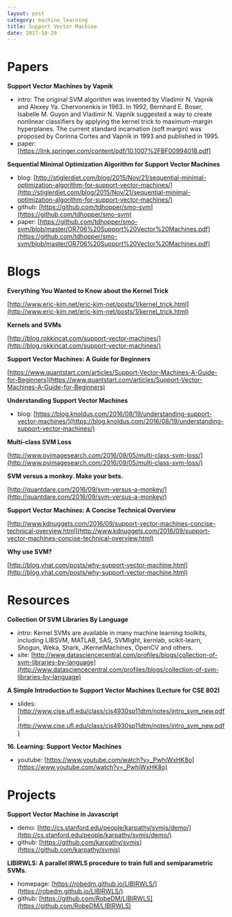 ```yaml
---
layout: post
category: machine_learning
title: Support Vector Machine
date: 2017-10-29
---
```


# Papers

**Support Vector Machines by Vapnik**
- intro: The original SVM algorithm was invented by Vladimir N. Vapnik and Alexey Ya. Chervonenkis in 1963. In 1992, Bernhard E. Boser, Isabelle M. Guyon and Vladimir N. Vapnik suggested a way to create nonlinear classifiers by applying the kernel trick to maximum-margin hyperplanes. The current standard incarnation (soft margin) was proposed by Corinna Cortes and Vapnik in 1993 and published in 1995.
- paper: [https://link.springer.com/content/pdf/10.1007%2FBF00994018.pdf]

**Sequential Minimal Optimization Algorithm for Support Vector Machines**

- blog: [http://stiglerdiet.com/blog/2015/Nov/21/sequential-minimal-optimization-algorithm-for-support-vector-machines/](http://stiglerdiet.com/blog/2015/Nov/21/sequential-minimal-optimization-algorithm-for-support-vector-machines/)
- github: [https://github.com/tdhopper/smo-svm](https://github.com/tdhopper/smo-svm)
- paper: [https://github.com/tdhopper/smo-svm/blob/master/OR706%20Support%20Vector%20Machines.pdf](https://github.com/tdhopper/smo-svm/blob/master/OR706%20Support%20Vector%20Machines.pdf)

# Blogs

**Everything You Wanted to Know about the Kernel Trick**

[http://www.eric-kim.net/eric-kim-net/posts/1/kernel_trick.html](http://www.eric-kim.net/eric-kim-net/posts/1/kernel_trick.html)

**Kernels and SVMs**

[http://blog.rokkincat.com/support-vector-machines/](http://blog.rokkincat.com/support-vector-machines/)

**Support Vector Machines: A Guide for Beginners**

[https://www.quantstart.com/articles/Support-Vector-Machines-A-Guide-for-Beginners](https://www.quantstart.com/articles/Support-Vector-Machines-A-Guide-for-Beginners)

**Understanding Support Vector Machines**

- blog: [https://blog.knoldus.com/2016/08/19/understanding-support-vector-machines/](https://blog.knoldus.com/2016/08/19/understanding-support-vector-machines/)

**Multi-class SVM Loss**

[http://www.pyimagesearch.com/2016/09/05/multi-class-svm-loss/](http://www.pyimagesearch.com/2016/09/05/multi-class-svm-loss/)

**SVM versus a monkey. Make your bets.**

[http://quantdare.com/2016/09/svm-versus-a-monkey/](http://quantdare.com/2016/09/svm-versus-a-monkey/)

**Support Vector Machines: A Concise Technical Overview**

[http://www.kdnuggets.com/2016/09/support-vector-machines-concise-technical-overview.html](http://www.kdnuggets.com/2016/09/support-vector-machines-concise-technical-overview.html)

**Why use SVM?**

[http://blog.yhat.com/posts/why-support-vector-machine.html](http://blog.yhat.com/posts/why-support-vector-machine.html)

# Resources

**Collection Of SVM Libraries By Language**

- intro: Kernel SVMs are available in many machine learning toolkits, including LIBSVM, MATLAB, SAS, SVMlight, kernlab, scikit-learn, Shogun, Weka, Shark, JKernelMachines, OpenCV and others.
- site: [http://www.datasciencecentral.com/profiles/blogs/collection-of-svm-libraries-by-language](http://www.datasciencecentral.com/profiles/blogs/collection-of-svm-libraries-by-language)

**A Simple Introduction to Support Vector Machines (Lecture for CSE 802)**

- slides: [http://www.cise.ufl.edu/class/cis4930sp11dtm/notes/intro_svm_new.pdf](http://www.cise.ufl.edu/class/cis4930sp11dtm/notes/intro_svm_new.pdf)

**16. Learning: Support Vector Machines**

- youtube: [https://www.youtube.com/watch?v=_PwhiWxHK8o](https://www.youtube.com/watch?v=_PwhiWxHK8o)

# Projects

**Support Vector Machine in Javascript**

- demo: [http://cs.stanford.edu/people/karpathy/svmjs/demo/](http://cs.stanford.edu/people/karpathy/svmjs/demo/)
- github: [https://github.com/karpathy/svmjs](https://github.com/karpathy/svmjs)

**LIBIRWLS: A parallel IRWLS procedure to train full and semiparametric SVMs.**

- homepage: [https://robedm.github.io/LIBIRWLS/](https://robedm.github.io/LIBIRWLS/)
- github: [https://github.com/RobeDM/LIBIRWLS](https://github.com/RobeDM/LIBIRWLS)
